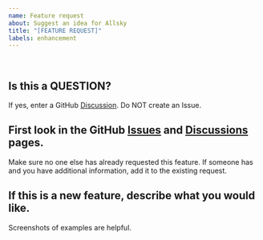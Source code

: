 ```yaml
---
name: Feature request
about: Suggest an idea for Allsky
title: "[FEATURE REQUEST]"
labels: enhancement
---
```

&nbsp; 


## Is this a QUESTION?
If yes, enter a GitHub [Discussion](https://github.com/AllskyTeam/allsky/discussions).  Do NOT create an Issue. 



## First look in the GitHub [Issues](https://github.com/AllskyTeam/allsky/issues) and [Discussions](https://github.com/AllskyTeam/allsky/discussions) pages.
Make sure no one else has already requested this feature.
If someone has and you have additional information, add it to the existing request.


## If this is a new feature, describe what you would like.
Screenshots of examples are helpful.
